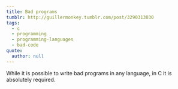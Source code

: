 ```yaml
---
title: Bad programs
tumblr: http://guillermonkey.tumblr.com/post/3290313030
tags:
  - c
  - programming
  - programming-languages
  - bad-code
quote:
  author: null
---
```


While it is possible to write bad programs in any language, in C it is absolutely required.
